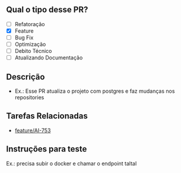 ## Qual o tipo desse PR?

- [ ] Refatoração
- [x] Feature
- [ ] Bug Fix
- [ ] Optimização
- [ ] Debito Técnico
- [ ] Atualizando Documentação

## Descrição

- Ex.: Esse PR atualiza o projeto com postgres e faz mudanças nos repositories

## Tarefas Relacionadas

- [feature/AI-753](https://link-url-here.org)

## Instruções para teste

Ex.: precisa subir o docker e chamar o endpoint taltal

